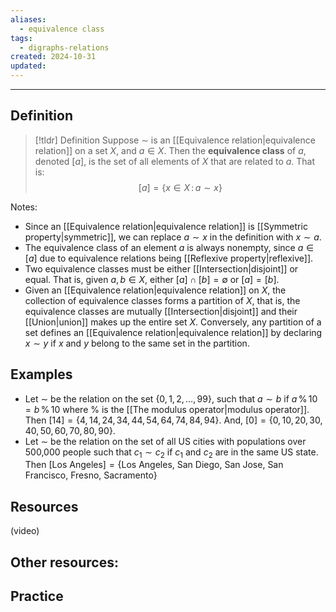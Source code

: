 ```yaml
---
aliases:
  - equivalence class
tags:
  - digraphs-relations
created: 2024-10-31
updated:
---
```

---
## Definition 

> [!tldr] Definition
> Suppose $\sim$ is an [[Equivalence relation|equivalence relation]] on a set $X$, and $a \in X$. Then the **equivalence class** of $a$, denoted $[a]$,  is the set of all elements of $X$ that are related to $a$. That is: 
> $$[a] = \{ x \in X \, : \, a \sim x \}$$

Notes: 
- Since an [[Equivalence relation|equivalence relation]] is [[Symmetric property|symmetric]], we can replace $a \sim x$ in the definition with $x \sim a$. 
- The equivalence class of an element $a$ is always nonempty, since $a \in [a]$ due to equivalence relations being [[Reflexive property|reflexive]]. 
- Two equivalence classes must be either [[Intersection|disjoint]] or equal. That is, given $a,b \in X$, either $[a] \cap [b] = \emptyset$ or $[a] = [b]$. 
- Given an [[Equivalence relation|equivalence relation]] on $X$, the collection of equivalence classes forms a partition of $X$, that is, the equivalence classes are mutually [[Intersection|disjoint]] and their [[Union|union]] makes up the entire set $X$. Conversely, any partition of a set defines an [[Equivalence relation|equivalence relation]] by declaring $x \sim y$ if $x$ and $y$ belong to the same set in the partition. 

## Examples 

- Let $\sim$ be the relation on the set $\{0, 1, 2, \dots, 99\}$, such that $a \sim b$ if $a \, \% \, 10 = b \, \% \, 10$ where $\%$ is the [[The modulus operator|modulus operator]]. Then $[14] = \{4, 14, 24, 34, 44, 54, 64, 74, 84, 94\}$. And, $[0] = \{0, 10, 20, 30, 40, 50, 60, 70, 80, 90\}$. 
- Let $\sim$ be the relation on the set of all US cities with populations over 500,000 people such that $c_1 \sim c_2$ if $c_1$ and $c_2$ are in the same US state. Then $[\text{Los Angeles}] = \{\text{Los Angeles, San Diego, San Jose, San Francisco, Fresno, Sacramento}\}$ 

## Resources 

(video)

Other resources: 
- 

## Practice 
